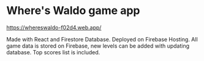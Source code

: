 # Where's Waldo game app

https://whereswaldo-f02d4.web.app/

Made with React and Firestore Database. Deployed on Firebase Hosting. All game data is stored on Firebase, new levels can be added with updating database. Top scores list is included.
